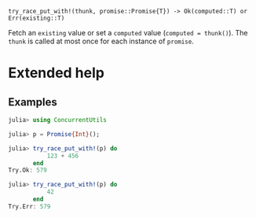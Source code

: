     try_race_put_with!(thunk, promise::Promise{T}) -> Ok(computed::T) or Err(existing::T)

Fetch an `existing` value or set a `computed` value (`computed = thunk()`).  The `thunk` is
called at most once for each instance of `promise`.

# Extended help

## Examples
```julia
julia> using ConcurrentUtils

julia> p = Promise{Int}();

julia> try_race_put_with!(p) do
           123 + 456
       end
Try.Ok: 579

julia> try_race_put_with!(p) do
           42
       end
Try.Err: 579
```
